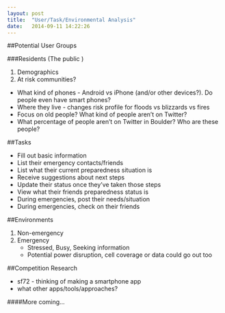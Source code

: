 ```yaml
---
layout: post
title:  "User/Task/Environmental Analysis"
date:   2014-09-11 14:22:26
---
```


##Potential User Groups

###Residents (The public )
 
1. Demographics
2.  At risk communities?

 - What kind of phones - Android vs iPhone (and/or other devices?).  Do people even have smart phones?
 -  Where they live - changes risk profile for floods vs blizzards vs fires
 -  Focus on old people?  What kind of people aren’t on Twitter?
 -  What percentage of people aren’t on Twitter in Boulder?  Who are these people?

##Tasks
 - Fill out basic information
 - List their emergency contacts/friends
 - List what their current preparedness situation is
 - Receive suggestions about next steps
 - Update their status once they’ve taken those steps
 - View what their friends preparedness status is
 - During emergencies, post their needs/situation
 - During emergencies, check on their friends

##Environments
 1. Non-emergency
 2. Emergency
	- Stressed, Busy, Seeking information
	- Potential power disruption, cell coverage or data could go out too

##Competition Research
 - sf72 - thinking of making a smartphone app
 - what other apps/tools/approaches?


####More coming...

